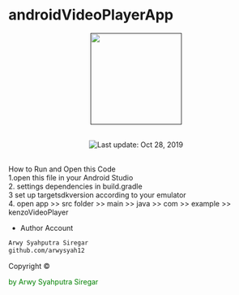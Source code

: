 # androidVideoPlayerApp







<p align="center">
  <a href=>
    <img
      alt=""
      src=/home/kenzo/Documents/android/AplikasiPemesananKopi/images.jpe
      width="180"
    />
  </a>
</p>
</h1>

<br/>

<div align="center">
  <img src="/home/kenzo/Documents/android/AplikasiPemesananKopi/images.jpe" alt="Last update: Oct 28, 2019"> 
</div>


<br/>

How to Run and Open this Code<br>
1.open this file in your Android Studio<br>
2. settings dependencies in build.gradle<br>
3 set up targetsdkversion according to your emulator <br>
4. open app >> src folder >> main >> java >> com >> example >> kenzoVideoPlayer



- Author Account

```bash
Arwy Syahputra Siregar
github.com/arwysyah12

```
<p > Copyright ©</p> <p style="color:green;">by Arwy Syahputra Siregar</p>


 